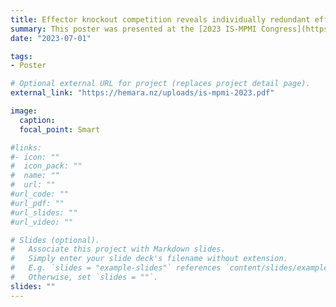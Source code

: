 ```yaml
---
title: Effector knockout competition reveals individually redundant effectors are collectively required for successful virulence
summary: This poster was presented at the [2023 IS-MPMI Congress](https://www.ismpmi.org/Events/2023Congress/Pages/default.aspx) in Providence, RI.
date: "2023-07-01"

tags:
- Poster

# Optional external URL for project (replaces project detail page).
external_link: "https://hemara.nz/uploads/is-mpmi-2023.pdf"

image:
  caption: 
  focal_point: Smart

#links:
#- icon: ""
#  icon_pack: ""
#  name: ""
#  url: ""
#url_code: ""
#url_pdf: ""
#url_slides: ""
#url_video: ""

# Slides (optional).
#   Associate this project with Markdown slides.
#   Simply enter your slide deck's filename without extension.
#   E.g. `slides = "example-slides"` references `content/slides/example-slides.md`.
#   Otherwise, set `slides = ""`.
slides: ""
---
```

